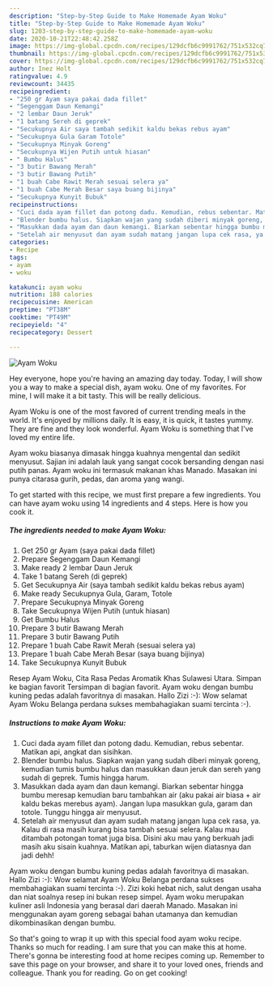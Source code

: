 ```yaml
---
description: "Step-by-Step Guide to Make Homemade Ayam Woku"
title: "Step-by-Step Guide to Make Homemade Ayam Woku"
slug: 1203-step-by-step-guide-to-make-homemade-ayam-woku
date: 2020-10-21T22:48:42.258Z
image: https://img-global.cpcdn.com/recipes/129dcfb6c9991762/751x532cq70/ayam-woku-foto-resep-utama.jpg
thumbnail: https://img-global.cpcdn.com/recipes/129dcfb6c9991762/751x532cq70/ayam-woku-foto-resep-utama.jpg
cover: https://img-global.cpcdn.com/recipes/129dcfb6c9991762/751x532cq70/ayam-woku-foto-resep-utama.jpg
author: Inez Holt
ratingvalue: 4.9
reviewcount: 34435
recipeingredient:
- "250 gr Ayam saya pakai dada fillet"
- "Segenggam Daun Kemangi"
- "2 lembar Daun Jeruk"
- "1 batang Sereh di geprek"
- "Secukupnya Air saya tambah sedikit kaldu bekas rebus ayam"
- "Secukupnya Gula Garam Totole"
- "Secukupnya Minyak Goreng"
- "Secukupnya Wijen Putih untuk hiasan"
- " Bumbu Halus"
- "3 butir Bawang Merah"
- "3 butir Bawang Putih"
- "1 buah Cabe Rawit Merah sesuai selera ya"
- "1 buah Cabe Merah Besar saya buang bijinya"
- "Secukupnya Kunyit Bubuk"
recipeinstructions:
- "Cuci dada ayam fillet dan potong dadu. Kemudian, rebus sebentar. Matikan api, angkat dan sisihkan."
- "Blender bumbu halus. Siapkan wajan yang sudah diberi minyak goreng, kemudian tumis bumbu halus dan masukkan daun jeruk dan sereh yang sudah di geprek. Tumis hingga harum."
- "Masukkan dada ayam dan daun kemangi. Biarkan sebentar hingga bumbu meresap kemudian baru tambahkan air (aku pakai air biasa + air kaldu bekas merebus ayam). Jangan lupa masukkan gula, garam dan totole. Tunggu hingga air menyusut."
- "Setelah air menyusut dan ayam sudah matang jangan lupa cek rasa, ya. Kalau di rasa masih kurang bisa tambah sesuai selera. Kalau mau ditambah potongan tomat juga bisa. Disini aku mau yang berkuah jadi masih aku sisain kuahnya. Matikan api, taburkan wijen diatasnya dan jadi dehh!"
categories:
- Recipe
tags:
- ayam
- woku

katakunci: ayam woku 
nutrition: 188 calories
recipecuisine: American
preptime: "PT38M"
cooktime: "PT49M"
recipeyield: "4"
recipecategory: Dessert

---
```



![Ayam Woku](https://img-global.cpcdn.com/recipes/129dcfb6c9991762/751x532cq70/ayam-woku-foto-resep-utama.jpg)

Hey everyone, hope you're having an amazing day today. Today, I will show you a way to make a special dish, ayam woku. One of my favorites. For mine, I will make it a bit tasty. This will be really delicious.

Ayam Woku is one of the most favored of current trending meals in the world. It's enjoyed by millions daily. It is easy, it is quick, it tastes yummy. They are fine and they look wonderful. Ayam Woku is something that I've loved my entire life.

Ayam woku biasanya dimasak hingga kuahnya mengental dan sedikit menyusut. Sajian ini adalah lauk yang sangat cocok bersanding dengan nasi putih panas. Ayam woku ini termasuk makanan khas Manado. Masakan ini punya citarasa gurih, pedas, dan aroma yang wangi.


To get started with this recipe, we must first prepare a few ingredients. You can have ayam woku using 14 ingredients and 4 steps. Here is how you cook it.

<!--inarticleads1-->

##### The ingredients needed to make Ayam Woku:

1. Get 250 gr Ayam (saya pakai dada fillet)
1. Prepare Segenggam Daun Kemangi
1. Make ready 2 lembar Daun Jeruk
1. Take 1 batang Sereh (di geprek)
1. Get Secukupnya Air (saya tambah sedikit kaldu bekas rebus ayam)
1. Make ready Secukupnya Gula, Garam, Totole
1. Prepare Secukupnya Minyak Goreng
1. Take Secukupnya Wijen Putih (untuk hiasan)
1. Get  Bumbu Halus
1. Prepare 3 butir Bawang Merah
1. Prepare 3 butir Bawang Putih
1. Prepare 1 buah Cabe Rawit Merah (sesuai selera ya)
1. Prepare 1 buah Cabe Merah Besar (saya buang bijinya)
1. Take Secukupnya Kunyit Bubuk


Resep Ayam Woku, Cita Rasa Pedas Aromatik Khas Sulawesi Utara. Simpan ke bagian favorit Tersimpan di bagian favorit. Ayam woku dengan bumbu kuning pedas adalah favoritnya di masakan. Hallo Zizi :-): Wow selamat Ayam Woku Belanga perdana sukses membahagiakan suami tercinta :-). 

<!--inarticleads2-->

##### Instructions to make Ayam Woku:

1. Cuci dada ayam fillet dan potong dadu. Kemudian, rebus sebentar. Matikan api, angkat dan sisihkan.
1. Blender bumbu halus. Siapkan wajan yang sudah diberi minyak goreng, kemudian tumis bumbu halus dan masukkan daun jeruk dan sereh yang sudah di geprek. Tumis hingga harum.
1. Masukkan dada ayam dan daun kemangi. Biarkan sebentar hingga bumbu meresap kemudian baru tambahkan air (aku pakai air biasa + air kaldu bekas merebus ayam). Jangan lupa masukkan gula, garam dan totole. Tunggu hingga air menyusut.
1. Setelah air menyusut dan ayam sudah matang jangan lupa cek rasa, ya. Kalau di rasa masih kurang bisa tambah sesuai selera. Kalau mau ditambah potongan tomat juga bisa. Disini aku mau yang berkuah jadi masih aku sisain kuahnya. Matikan api, taburkan wijen diatasnya dan jadi dehh!


Ayam woku dengan bumbu kuning pedas adalah favoritnya di masakan. Hallo Zizi :-): Wow selamat Ayam Woku Belanga perdana sukses membahagiakan suami tercinta :-). Zizi koki hebat nich, salut dengan usaha dan niat soalnya resep ini bukan resep simpel. Ayam woku merupakan kuliner asli Indonesia yang berasal dari daerah Manado. Masakan ini menggunakan ayam goreng sebagai bahan utamanya dan kemudian dikombinasikan dengan bumbu. 

So that's going to wrap it up with this special food ayam woku recipe. Thanks so much for reading. I am sure that you can make this at home. There's gonna be interesting food at home recipes coming up. Remember to save this page on your browser, and share it to your loved ones, friends and colleague. Thank you for reading. Go on get cooking!
